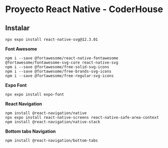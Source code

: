 # Proyecto React Native - CoderHouse

## Instalar

`npx expo install react-native-svg@12.3.01`

**Font Awesome**

`npm i --save @fortawesome/react-native-fontawesome @fortawesome/fontawesome-svg-core react-native-svg`\
`npm i --save @fortawesome/free-solid-svg-icons`\
`npm i --save @fortawesome/free-brands-svg-icons`\
`npm i --save @fortawesome/free-regular-svg-icons`

**Expo Font**

`npx expo install expo-font`

**React Navigation**

`npm install @react-navigation/native`\
`npx expo install react-native-screens react-native-safe-area-context`\
`npm install @react-navigation/native-stack`

**Bottom tabs Navigation**

`npm install @react-navigation/bottom-tabs`
